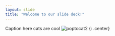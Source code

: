 ```yaml
---
layout: slide
title: "Welcome to our slide deck!"
---
```


Caption here
cats are cool
![poptocat2](https://octodex.github.com/images/poptocat_v2.png)
{: .center}
